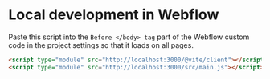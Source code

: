 # Local development in Webflow

Paste this script into the `Before </body> tag` part of the Webflow custom code
in the project settings so that it loads on all pages.

```html
<script type="module" src="http://localhost:3000/@vite/client"></script>
<script type="module" src="http://localhost:3000/src/main.js"></script>
```
